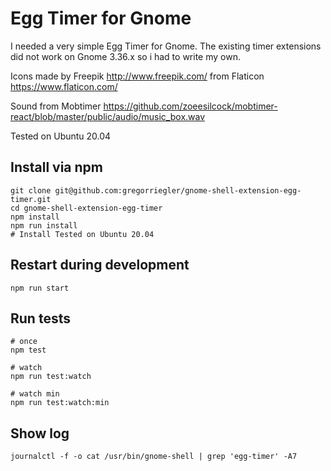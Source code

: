 # Egg Timer for Gnome
I needed a very simple Egg Timer for Gnome.
The existing timer extensions did not work on Gnome 3.36.x so i had to write my own.

Icons made by Freepik <http://www.freepik.com/> from Flaticon <https://www.flaticon.com/>

Sound from Mobtimer <https://github.com/zoeesilcock/mobtimer-react/blob/master/public/audio/music_box.wav>

Tested on Ubuntu 20.04 

## Install via npm
```
git clone git@github.com:gregorriegler/gnome-shell-extension-egg-timer.git
cd gnome-shell-extension-egg-timer
npm install
npm run install
# Install Tested on Ubuntu 20.04
```

## Restart during development
```
npm run start
```

## Run tests
```
# once
npm test

# watch
npm run test:watch

# watch min
npm run test:watch:min
```


## Show log

```
journalctl -f -o cat /usr/bin/gnome-shell | grep 'egg-timer' -A7
```
